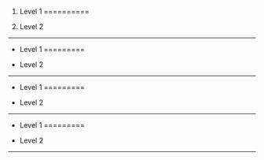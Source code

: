 1. Level 1
==========

2. Level 2
----------

* Level 1
=========

* Level 2
---------

+ Level 1
=========

+ Level 2
---------

- Level 1
=========

- Level 2
---------
